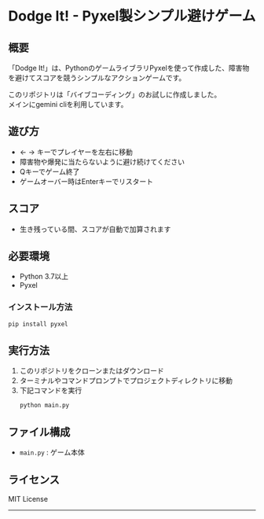 # Dodge It! - Pyxel製シンプル避けゲーム

## 概要
「Dodge It!」は、PythonのゲームライブラリPyxelを使って作成した、障害物を避けてスコアを競うシンプルなアクションゲームです。

このリポジトリは「バイブコーディング」のお試しに作成しました。  
メインにgemini cliを利用しています。

## 遊び方
- ← → キーでプレイヤーを左右に移動
- 障害物や爆発に当たらないように避け続けてください
- Qキーでゲーム終了
- ゲームオーバー時はEnterキーでリスタート

## スコア
- 生き残っている間、スコアが自動で加算されます

## 必要環境
- Python 3.7以上
- Pyxel

### インストール方法
```sh
pip install pyxel
```

## 実行方法
1. このリポジトリをクローンまたはダウンロード
2. ターミナルやコマンドプロンプトでプロジェクトディレクトリに移動
3. 下記コマンドを実行
   ```sh
   python main.py
   ```

## ファイル構成
- `main.py` : ゲーム本体

## ライセンス
MIT License

---
